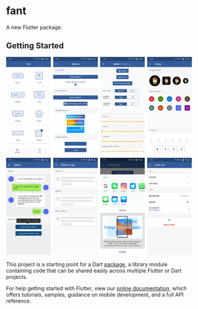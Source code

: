 # fant

A new Flutter package.

## Getting Started


<img src="https://raw.githubusercontent.com/Rannie/Rannie.github.io/master/images/2019-12-18-overview-2.png" />

This project is a starting point for a Dart
[package](https://flutter.dev/developing-packages/),
a library module containing code that can be shared easily across
multiple Flutter or Dart projects.

For help getting started with Flutter, view our 
[online documentation](https://flutter.dev/docs), which offers tutorials, 
samples, guidance on mobile development, and a full API reference.
